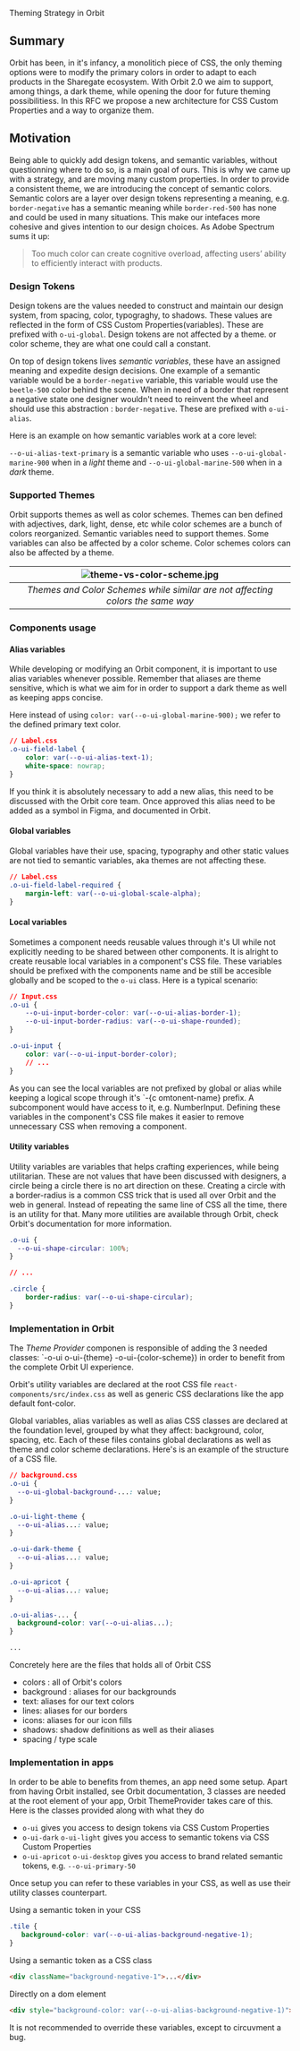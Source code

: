Theming Strategy in Orbit

## Summary

Orbit has been, in it's infancy, a monolitich piece of CSS, the only theming options were to modify the primary colors in order to adapt to each products in the Sharegate ecosystem. With Orbit 2.0 we aim to support, among things, a dark theme, while opening the door for future theming possibilitiess. In this RFC we propose a new architecture for CSS Custom Properties and a way to organize them.

## Motivation

Being able to quickly add design tokens, and semantic variables, without questionning where to do so, is a main goal of ours. This is why we came up with a strategy, and are moving many custom properties. In order to provide a consistent theme, we are introducing the concept of semantic colors. Semantic colors are a layer over design tokens representing a meaning, e.g. `border-negative` has a semantic meaning while `border-red-500` has none and could be used in many situations. This make our intefaces more cohesive and gives intention to our design choices. As Adobe Spectrum sums it up:

> Too much color can create cognitive overload, affecting users’ ability to efficiently interact with products.

### Design Tokens

Design tokens are the values needed to construct and maintain our design system, from spacing, color, typograghy, to shadows. These values are reflected in the form of CSS Custom Properties(variables). These are prefixed with `o-ui-global`. Design tokens are not affected by a theme. or color scheme, they are what one could call a constant.

On top of design tokens lives *semantic variables*, these have an assigned meaning and expedite design decisions. One example of a semantic variable would be a `border-negative` variable, this variable would use the `beetle-500` color behind the scene. When in need of a border that represent a negative state one designer wouldn't need to reinvent the wheel and should use this abstraction : `border-negative`.  These are prefixed with `o-ui-alias`.

Here is an example on how semantic variables work at a core level: 

`--o-ui-alias-text-primary` is a semantic variable who uses `--o-ui-global-marine-900` when in a *light* theme and `--o-ui-global-marine-500` when in a *dark* theme.

### Supported Themes

Orbit supports themes as well as color schemes. Themes can ben defined with adjectives, dark, light, dense, etc while color schemes are a bunch of colors reorganized. Semantic variables need to support themes. Some variables can also  be affected by a color scheme. Color schemes colors can also be affected by a theme.

| ![theme-vs-color-scheme.jpg](https://raw.githubusercontent.com/gsoft-inc/sg-orbit/master/rfcs/assets/theme-vs-color-scheme.jpg?raw=true) |
| :----------------------------------------------------------: |
| *Themes and Color Schemes while similar are not affecting colors the same way* |

### Components usage

#### Alias variables

While developing or modifying an Orbit component, it is important to use alias variables whenever possible. Remember that aliases are theme sensitive, which is what we aim for in order to support a dark theme as well as keeping apps concise.

Here instead of using `color: var(--o-ui-global-marine-900);` we refer to the defined primary text color.

``` css
// Label.css
.o-ui-field-label {
    color: var(--o-ui-alias-text-1);
    white-space: nowrap;
}
```

If you think it is absolutely necessary to add a new alias, this need to be discussed with the Orbit core team. Once approved this alias need to be added as a symbol in Figma, and documented in Orbit.

#### Global variables

Global variables have their use, spacing, typography and other static values are not tied to semantic variables, aka themes are not affecting these. 

```css
// Label.css
.o-ui-field-label-required {
    margin-left: var(--o-ui-global-scale-alpha);
}
```

#### Local variables

Sometimes a component needs reusable values through it's UI while not explicitly needing to be shared between other components. It is alright to create reusable local variables in a component's CSS file. These variables should be prefixed with the components name and be still be accesible globally and be scoped to the `o-ui` class. Here is a typical scenario:

```css
// Input.css
.o-ui {
    --o-ui-input-border-color: var(--o-ui-alias-border-1);
    --o-ui-input-border-radius: var(--o-ui-shape-rounded);
}

.o-ui-input {
    color: var(--o-ui-input-border-color);
    // ...
}
```

As you can see the local variables are not prefixed by global or alias while keeping a logical scope through it's `-{c omtonent-name} prefix. A subcomponent would have access to it, e.g. NumberInput. Defining these variables in the component's CSS file makes it easier to remove unnecessary CSS when removing a component.

#### Utility variables

Utility variables are variables that helps crafting experiences, while being utilitarian. These are not values that have been discussed with designers, a circle being a circle there is no art direction on these. Creating a circle with a border-radius is a common CSS trick that is used all over Orbit and the web in general. Instead of repeating the same line of CSS all the time, there is an utility for that. Many more utilities are available through Orbit, check Orbit's documentation for more information.

```css
.o-ui {
  --o-ui-shape-circular: 100%;
}

// ...

.circle {
    border-radius: var(--o-ui-shape-circular);
}
```

### Implementation in Orbit

The *Theme Provider* componen is responsible of adding the 3 needed classes: `-o-ui o-ui-{theme} -o-ui-{color-scheme}) in order to benefit from the complete Orbit UI experience.

Orbit's utility variables are declared at the root CSS file `react-components/src/index.css` as well as generic CSS declarations like the app default font-color.

Global variables, alias variables as well as alias CSS classes are declared at the foundation level, grouped by what they affect:  background, color, spacing, etc. Each of these files contains global declarations as well as theme and color scheme declarations. Here's is an example of the structure of a CSS file.

```css
// background.css
.o-ui {
  --o-ui-global-background-...: value;
}

.o-ui-light-theme {
  --o-ui-alias...: value;
}

.o-ui-dark-theme {
  --o-ui-alias...: value;
}

.o-ui-apricot {
  --o-ui-alias...: value;
}

.o-ui-alias-... {
  background-color: var(--o-ui-alias...);
}

...
```

Concretely here are the files that holds all of Orbit CSS

- colors : all of Orbit's colors
- background : aliases for our backgrounds
- text: aliases for our text colors
- lines: aliases for our borders
- icons: aliases for our icon fills
- shadows: shadow definitions as well as their aliases
- spacing / type scale

### Implementation in apps

In order to be able to benefits from themes, an app need some setup. Apart from having Orbit installed, see Orbit documentation, 3 classes are needed at the root element of your app, Orbit ThemeProvider takes care of this. Here is the classes provided along with what they do

- `o-ui` gives you access to design tokens via CSS Custom Properties
- `o-ui-dark` `o-ui-light` gives you access to semantic tokens via CSS Custom Properties
- `o-ui-apricot` `o-ui-desktop` gives you access to brand related semantic tokens, e.g. `--o-ui-primary-50`

Once setup you can refer to these variables in your CSS, as well as use their utility classes counterpart.

Using a semantic token in your CSS

```css
.tile {
   background-color: var(--o-ui-alias-background-negative-1);
}
```

Using a semantic token as a CSS class

```html
<div className="background-negative-1">...</div>
```

Directly on a dom element

```html
<div style="background-color: var(--o-ui-alias-background-negative-1)">...</div>
```

It is not recommended to override these variables, except to circuvment a bug. 
